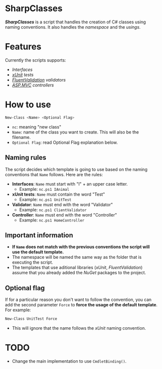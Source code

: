 # SharpClasses
***SharpClasses*** is a script that handles the creation of C# classes using naming conventions. It also handles the *namespace* and the *usings*.

# Features
Currently the scripts supports:
- *Interfaces*
- *[xUnit](https://xunit.net/) tests*
- *[FluentValidation](https://docs.fluentvalidation.net/en/latest/) validators*
- *[ASP.MVC](https://learn.microsoft.com/en-us/aspnet/mvc/overview/older-versions-1/controllers-and-routing/aspnet-mvc-controllers-overview-cs) controllers*

# How to use
```ps1
New-Class <Name> <Optional Flag>
```
- `nc`: meaning "new class"
- `Name`: name of the class you want to create. This will also be the filename.
- `Optional Flag`: read Optional Flag explanation below.

## Naming rules
The script decides which template is going to use based on the naming conventions that `Name` follows. Here are the rules:
- **Interfaces**: `Name` must start with "I" + an upper case letter.
    - Example: `nc.ps1 IAnimal`
- **xUnit tests**: `Name` must contain the word "Test"
    - Example: `nc.ps1 UnitTest`
- **Validator**: `Name` must end with the word "Validator"
    - Example: `nc.ps1 ClientValidator`
- **Controller**: `Name` must end with the word "Controller"
    - Example: `nc.ps1 HomeController`

## Important information
- **If `Name` does not match with the previous conventions the script will use the default template.**
- The namespace will be named the same way as the folder that is executing the script.
- The templates that use aditional libraries (*xUnit*, *FluentValidation*) assume that you already added the *NuGet* packages to the project.

## Optional flag
If for a particular reason you don't want to follow the convention, you can add the second parameter `Force` to **force the usage of the default template**. For example:
```ps1
New-Class UnitTest Force
```
- This will ignore that the name follows the *xUnit* naming convention.

# TODO
- Change the main implementation to use `CmdletBinding()`.
